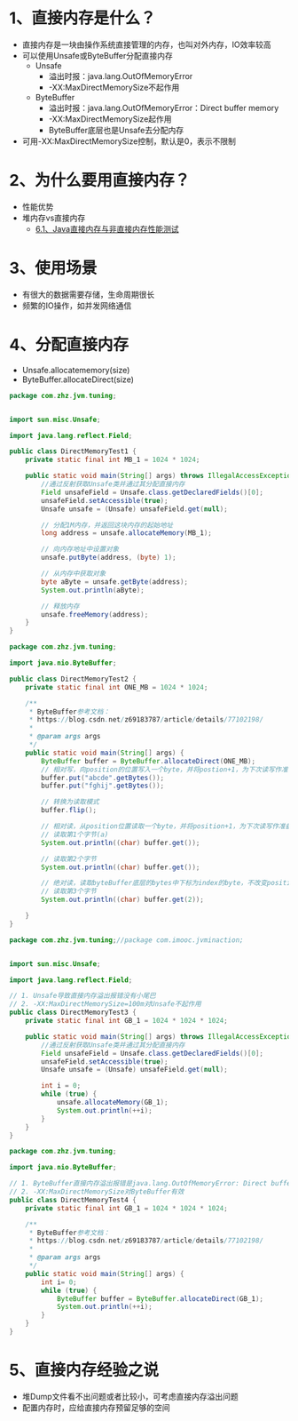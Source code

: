 # 1、直接内存是什么？

- 直接内存是一块由操作系统直接管理的内存，也叫对外内存，IO效率较高
- 可以使用Unsafe或ByteBuffer分配直接内存
    - Unsafe
        - 溢出时报：java.lang.OutOfMemoryError
        - -XX:MaxDirectMemorySize不起作用
    - ByteBuffer
        - 溢出时报：java.lang.OutOfMemoryError：Direct buffer memory
        - -XX:MaxDirectMemorySize起作用
        - ByteBuffer底层也是Unsafe去分配内存
- 可用-XX:MaxDirectMemorySize控制，默认是0，表示不限制

# 2、为什么要用直接内存？

- 性能优势
- 堆内存vs直接内存
    - [6.1、Java直接内存与非直接内存性能测试](6.1、Java直接内存与非直接内存性能测试) 

# 3、使用场景

- 有很大的数据需要存储，生命周期很长
- 频繁的IO操作，如并发网络通信

# 4、分配直接内存

- Unsafe.allocatememory(size)
- ByteBuffer.allocateDirect(size)

```java
package com.zhz.jvm.tuning;


import sun.misc.Unsafe;

import java.lang.reflect.Field;

public class DirectMemoryTest1 {
    private static final int MB_1 = 1024 * 1024;

    public static void main(String[] args) throws IllegalAccessException, NoSuchFieldException {
        //通过反射获取Unsafe类并通过其分配直接内存
        Field unsafeField = Unsafe.class.getDeclaredFields()[0];
        unsafeField.setAccessible(true);
        Unsafe unsafe = (Unsafe) unsafeField.get(null);

        // 分配1M内存，并返回这块内存的起始地址
        long address = unsafe.allocateMemory(MB_1);

        // 向内存地址中设置对象
        unsafe.putByte(address, (byte) 1);

        // 从内存中获取对象
        byte aByte = unsafe.getByte(address);
        System.out.println(aByte);

        // 释放内存
        unsafe.freeMemory(address);
    }
}
```

```java
package com.zhz.jvm.tuning;

import java.nio.ByteBuffer;

public class DirectMemoryTest2 {
    private static final int ONE_MB = 1024 * 1024;

    /**
     * ByteBuffer参考文档：
     * https://blog.csdn.net/z69183787/article/details/77102198/
     *
     * @param args args
     */
    public static void main(String[] args) {
        ByteBuffer buffer = ByteBuffer.allocateDirect(ONE_MB);
        // 相对写，向position的位置写入一个byte，并将postion+1，为下次读写作准备
        buffer.put("abcde".getBytes());
        buffer.put("fghij".getBytes());

        // 转换为读取模式
        buffer.flip();

        // 相对读，从position位置读取一个byte，并将position+1，为下次读写作准备
        // 读取第1个字节(a)
        System.out.println((char) buffer.get());

        // 读取第2个字节
        System.out.println((char) buffer.get());

        // 绝对读，读取byteBuffer底层的bytes中下标为index的byte，不改变position
        // 读取第3个字节
        System.out.println((char) buffer.get(2));

    }
}
```

```java
package com.zhz.jvm.tuning;//package com.imooc.jvminaction;


import sun.misc.Unsafe;

import java.lang.reflect.Field;

// 1. Unsafe导致直接内存溢出报错没有小尾巴
// 2. -XX:MaxDirectMemorySize=100m对Unsafe不起作用
public class DirectMemoryTest3 {
    private static final int GB_1 = 1024 * 1024 * 1024;

    public static void main(String[] args) throws IllegalAccessException, NoSuchFieldException {
        //通过反射获取Unsafe类并通过其分配直接内存
        Field unsafeField = Unsafe.class.getDeclaredFields()[0];
        unsafeField.setAccessible(true);
        Unsafe unsafe = (Unsafe) unsafeField.get(null);

        int i = 0;
        while (true) {
            unsafe.allocateMemory(GB_1);
            System.out.println(++i);
        }
    }
}
```

```java
package com.zhz.jvm.tuning;

import java.nio.ByteBuffer;

// 1. ByteBuffer直接内存溢出报错是java.lang.OutOfMemoryError: Direct buffer memory
// 2. -XX:MaxDirectMemorySize对ByteBuffer有效
public class DirectMemoryTest4 {
    private static final int GB_1 = 1024 * 1024 * 1024;

    /**
     * ByteBuffer参考文档：
     * https://blog.csdn.net/z69183787/article/details/77102198/
     *
     * @param args args
     */
    public static void main(String[] args) {
        int i= 0;
        while (true) {
            ByteBuffer buffer = ByteBuffer.allocateDirect(GB_1);
            System.out.println(++i);
        }
    }
}
```

# 5、直接内存经验之说

- 堆Dump文件看不出问题或者比较小，可考虑直接内存溢出问题
- 配置内存时，应给直接内存预留足够的空间